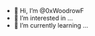 - 👋 Hi, I’m @0xWoodrowF
- 👀 I’m interested in ...
- 🌱 I’m currently learning ...


<!---
0xWoodrowF/0xWoodrowF is a ✨ special ✨ repository because its `README.md` (this file) appears on your GitHub profile.
You can click the Preview link to take a look at your changes.
--->
